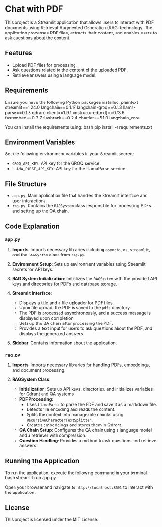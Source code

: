 # Chat with PDF

This project is a Streamlit application that allows users to interact with PDF documents using Retrieval-Augmented Generation (RAG) technology. The application processes PDF files, extracts their content, and enables users to ask questions about the content.

## Features

- Upload PDF files for processing.
- Ask questions related to the content of the uploaded PDF.
- Retrieve answers using a language model.

## Requirements

Ensure you have the following Python packages installed:
plaintext
streamlit==1.24.0
langchain==0.1.17
langchain-groq==0.1.3
llama-parse==0.1.3
qdrant-client==1.9.1
unstructured[md]==0.13.6
fastembed==0.2.7
flashrank==0.2.4
chardet==5.1.0
langchain_core


You can install the requirements using:
bash
pip install -r requirements.txt


## Environment Variables

Set the following environment variables in your Streamlit secrets:

- `GROQ_API_KEY`: API key for the GROQ service.
- `LLAMA_PARSE_API_KEY`: API key for the LlamaParse service.

## File Structure

- `app.py`: Main application file that handles the Streamlit interface and user interactions.
- `rag.py`: Contains the `RAGSystem` class responsible for processing PDFs and setting up the QA chain.

## Code Explanation

### `app.py`

1. **Imports**: Imports necessary libraries including `asyncio`, `os`, `streamlit`, and the `RAGSystem` class from `rag.py`.

2. **Environment Setup**: Sets up environment variables using Streamlit secrets for API keys.

3. **RAG System Initialization**: Initializes the `RAGSystem` with the provided API keys and directories for PDFs and database storage.

4. **Streamlit Interface**:
   - Displays a title and a file uploader for PDF files.
   - Upon file upload, the PDF is saved to the `pdfs` directory.
   - The PDF is processed asynchronously, and a success message is displayed upon completion.
   - Sets up the QA chain after processing the PDF.
   - Provides a text input for users to ask questions about the PDF, and displays the generated answers.

5. **Sidebar**: Contains information about the application.

### `rag.py`

1. **Imports**: Imports necessary libraries for handling PDFs, embeddings, and document processing.

2. **RAGSystem Class**:
   - **Initialization**: Sets up API keys, directories, and initializes variables for Qdrant and QA systems.
   - **PDF Processing**: 
     - Uses `LlamaParse` to parse the PDF and save it as a markdown file.
     - Detects file encoding and reads the content.
     - Splits the content into manageable chunks using `RecursiveCharacterTextSplitter`.
     - Creates embeddings and stores them in Qdrant.
   - **QA Chain Setup**: Configures the QA chain using a language model and a retriever with compression.
   - **Question Handling**: Provides a method to ask questions and retrieve answers.

## Running the Application

To run the application, execute the following command in your terminal:
bash
streamlit run app.py


Open your browser and navigate to `http://localhost:8501` to interact with the application.

## License

This project is licensed under the MIT License.